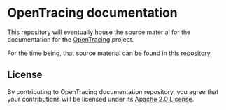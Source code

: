 # OpenTracing documentation

This repository will eventually house the source material for the documentation for the [OpenTracing](http://opentracing.io/documentation/) project.

For the time being, that source material can be found in [this repository](https://github.com/opentracing/opentracing.io/tree/master/_docs).

## License

By contributing to OpenTracing documentation repository, you agree that your contributions will be licensed under its [Apache 2.0 License](./LICENSE).
